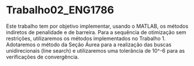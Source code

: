 # Trabalho02_ENG1786
Este trabalho tem por objetivo implementar, usando o MATLAB, os métodos indiretos de penalidade e de barreira. 
Para a sequência de otimização sem restrições, utilizaremos os métodos implementados no Trabalho 1. 
Adotaremos o método da Seção Áurea para a realização das buscas unidirecionais (line search) e utilizaremos uma tolerância de 10^-6 para as verificações de convergência.
